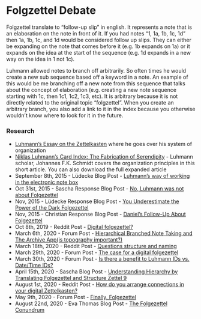 # Folgzettel Debate

Folgzettel translate to “follow-up slip” in english. It represents a note that is an elaboration on the note in front of it. If you had notes “1, 1a, 1b, 1c, 1d” then 1a, 1b, 1c, and 1d would be considered follow up slips. They can either be expanding on the note that comes before it (e.g. 1b expands on 1a) or it expands on the idea at the start of the sequence (e.g. 1d expands in a new way on the idea in 1 not 1c).

Luhmann allowed notes to branch off arbitrarily. So often times he would create a new sub sequence based off a keyword in a note. An example of this would be me branching off a new note from this sequence that talks about the concept of elaboration (e.g. creating a new note sequence starting with 1c, then 1c1, 1c2, 1c3, etc). It is arbitrary because it is not directly related to the original topic “folgzettel”. When you create an arbitrary branch, you also add a link to it in the index because you otherwise wouldn’t know where to look for it in the future.

### Research
- [Luhmann’s Essay on the Zettelkasten](http://luhmann.surge.sh/communicating-with-slip-boxes) where he goes over his system of organization
- [Niklas Luhmann’s Card Index: The Fabrication of Serendipity](https://sociologica.unibo.it/article/view/8350/8270) - Luhmann scholar, Johannes F.K. Schmidt covers the organization principles in this short article. You can also download the full expanded article
- September 8th, 2015 - Lüdecke Blog Post - [Luhmann’s way of working in the electronic note box](https://strengejacke.wordpress.com/2015/09/08/luhmanns-arbeitsweise-im-elektronischen-zettelkasten/)
- Oct 31st, 2015 - Sascha Response Blog Post - [No, Luhmann was not about Folgezettel](https://zettelkasten.de/posts/luhmann-folgezettel-truth/)
- Nov, 2015 - Lüdecke Response Blog Post - [You Underestimate the Power of the Dark Folgezettel](https://strengejacke.wordpress.com/2015/11/01/you-underestimate-the-power-of-the-dark-folgezettel/)
- Nov, 2015 - Christian Response Blog Post - [Daniel’s Follow-Up About Folgezettel](https://zettelkasten.de/posts/luedeckes-follow-up/)
- Oct 8th, 2019 - Reddit Post - [Digital folgezettel?](https://www.reddit.com/r/Zettelkasten/comments/dfbc5g/digital_folgezettel/)
- March 6th, 2020 - Forum Post - [Hierarchical Branched Note Taking and The Archive App(is topography important?)](https://forum.zettelkasten.de/discussion/928/hierarchical-branched-note-taking-and-the-archive-app-is-topography-important/p1)
- March 18th, 2020 - Reddit Post - [Questions structure and naming](https://www.reddit.com/r/Zettelkasten/comments/fkpyco/questions_structure_and_naming/)
- March 29th, 2020 - Forum Post - [The case for a digital folgezettel](https://forum.zettelkasten.de/discussion/976/the-case-for-a-digital-folgezettel/p1)
- March 30th, 2020 - Forum Post - [Is there a benefit to Luhmann IDs vs. Date/Time IDs?](https://forum.zettelkasten.de/discussion/978/is-there-a-benefit-to-luhmann-ids-vs-date-time-ids/p1)
- April 15th, 2020 - Sascha Blog Post - [Understanding Hierarchy by Translating Folgezettel and Structure Zettel 9](https://zettelkasten.de/posts/understanding-hierarchy-translating-folgezettel/)
- August 1st, 2020 - Reddit Post - [How do you arrange connections in your digital Zettelkasten?](https://www.reddit.com/r/Zettelkasten/comments/i252va/how_do_you_arrange_connections_in_your_digital/)
- May 9th, 2020 - Forum Post - [Finally, Folgezettel](https://forum.zettelkasten.de/discussion/1102/finally-folgezettel)
- August 22nd, 2020 - Eva Thomas Blog Post - [The Folgezettel Conundrum](https://medium.com/@ethomasv/the-folgezettel-conundrum-20b14dc986ec)